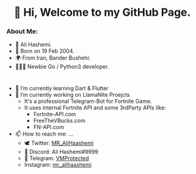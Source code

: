 <h1 align="center">👋 Hi, Welcome to my GitHub Page.</h1>

<h3> About Me: </h3>

- 👤 Ali Hashemi.
- 🍃 Born on 19 Feb 2004.
- 🌍 From Iran, Bander Bushehr.
- 👨🏻‍💻 Newbie Go / Python3 developer.

<h1></h1>

- 🌱 I’m currently learning Dart & Flutter
- 🤖 I’m currently working on LlamaNite Proejcts
  - It's a professional Telegram-Bot for Fortnite Game.
  - It uses internal Fortnite API and some 3rdParty APIs like:
    - Fortnite-API.com
    - FreeTheVBucks.com
    - FN-API.com
- 📫 How to reach me: ...
  - 🕊 Twitter: [MR_AliHaashemi](https://twitter.com/MR_AliHaashemi)
  - 🤖 Discord: Ali Hashemi#9999
  - 🚀 Telegram: [VMProtected](http://t.me/VMProtected)
  - Instagram: [mr_alihaashemi](https://instagram.com/mr_alihaashemi)

<!-- <h1></h1> -->

<!-- <div align="center">
  
  ![My GitHub Stats](https://github-readme-stats.vercel.app/api?username=MR-AliHaashemi&count_private=true&show_icons=true&theme=material-palenight)
  [![Top Langs](https://github-readme-stats.vercel.app/api/top-langs/?username=LlamaNite&layout=compact)](https://github.com/anuraghazra/github-readme-stats)

</div> -->
